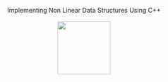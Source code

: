<p align="center">
  Implementing Non Linear Data Structures Using C++ <br><br>
  <img width=120 src="https://upload.wikimedia.org/wikipedia/commons/1/18/ISO_C%2B%2B_Logo.svg" >
</p>
